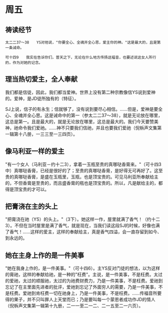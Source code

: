 # 周五

## 祷读经节
```
太二二37～38　　YS对他说，"你要全心、全魂并全心思，爱主你的神。"这是最大的，且是第一条诫命。

可十四9　　我实在告诉你们，普天之下，无论在什么地方传扬这福音，也要述说这女人所行的，作为对她的记念。
```

## 理当热切爱主，全人奉献

我们都是信徒，因此，我们都当爱神。世界上没有第二种宗教像信YS说到爱神的。爱神，是JD徒所独有的（特征）。

SJ上说，信子的有永生；信就够了，没有说到要尽心相信。......但是，爱神是要全心、全魂并全心思。这是诫命中的第一（参太二二37～38），就是无论放在哪里，这总是第一。且是最大的，就是无论放在哪里，这总是最大的。我们今天要赞美神，祂命令我们爱祂。......神不只要我们信祂，并且也要我们爱祂（倪柝声文集第一辑第十八册，一三三至一三四页）。

## 像马利亚一样的爱主

"有一个女人（马利亚－约十二3），拿着一玉瓶至贵的真哪哒香膏来。"（可十四3中）真哪哒香膏，已经是很好的了；至贵的真哪哒香膏，是好得无可再好了。这至贵的真哪哒香膏，是盛在玉瓶里，玉瓶，也是顶宝贵的。可见马利亚所奉献给主的，不但香膏是至贵的，而且盛香膏的瓶也是顶宝贵的。所以，凡是献给主的，都得是顶宝贵的才可以。

## 把膏浇在主的头上

"把膏浇在祂（YS）的头上。"（3下）。她这样一作，屋里就满了香气！（约十二3）。不但在当时屋里是满了香气，就是现在，当我们读这段SJ的时候，好像也满了香气！......这样的爱主，这样的奉献给主，真是香气四溢，会一直存留到如今、到永远的。

## 她在主身上作的是一件美事

"她在我身上作的，是一件美事。"（可十四6）。主YS反对门徒的想法，以为这样的膏祂，这样的奉献给祂，是一种的"枉费"。主说，是一件美事，不是枉费。太过的爱祂，太过的顺服祂，太过的为祂费财费力，乃是一件美事，不是枉费。爱祂到忘记了在主里面先进者的批评，爱祂到忘记了外面穷人的需要，乃是一件美事，不是枉费。爱祂到肯枉费一切在祂身上，乃是一件美事，不是枉费。......传福音所要得的果子，并不只叫罪人上天堂而已；乃是要叫每一个蒙恩者成功作JD的情人（倪柝声文集第一辑第十九册，二一一至二一二、二一五至二一六页）。
